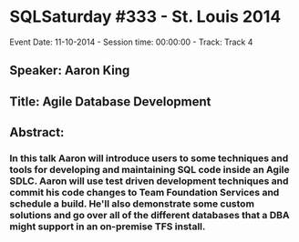 # SQLSaturday #333 - St. Louis 2014
Event Date: 11-10-2014 - Session time: 00:00:00 - Track: Track 4
## Speaker: Aaron King
## Title: Agile Database Development
## Abstract:
### In this talk Aaron will introduce users to some techniques and tools for developing and maintaining SQL code inside an Agile SDLC. Aaron will use test driven development techniques and commit his code changes to Team Foundation Services and schedule a build. He'll also demonstrate some custom solutions and go over all of the different databases that a DBA might support in an on-premise TFS install.
